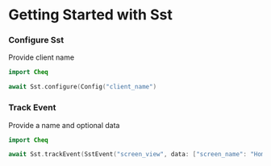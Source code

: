 # Getting Started with Sst

### Configure Sst

Provide client name

```swift
import Cheq

await Sst.configure(Config("client_name") 
```

### Track Event

Provide a name and optional data

```swift
import Cheq

await Sst.trackEvent(SstEvent("screen_view", data: ["screen_name": "Home"]) 
```
